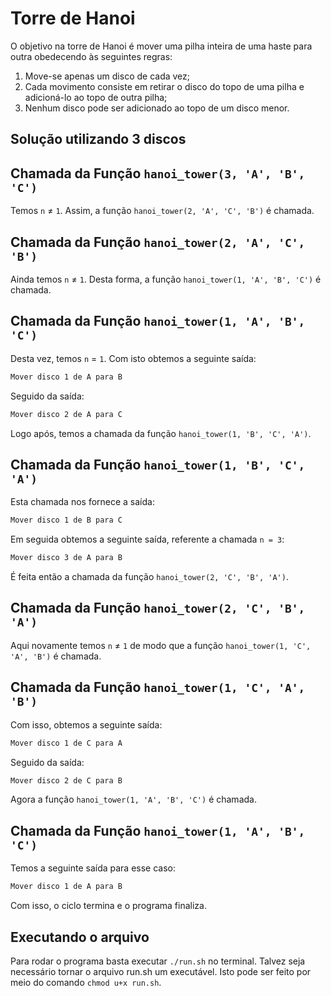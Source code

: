 # Torre de Hanoi

O objetivo na torre de Hanoi é mover uma pilha inteira de uma haste para outra obedecendo às seguintes regras:

1. Move-se apenas um disco de cada vez;
2. Cada movimento consiste em retirar o disco do topo de uma pilha e adicioná-lo ao topo de outra pilha;
3. Nenhum disco pode ser adicionado ao topo de um disco menor.

## Solução utilizando 3 discos

## Chamada da Função `hanoi_tower(3, 'A', 'B', 'C')`

Temos `n` &ne; `1`. Assim, a função `hanoi_tower(2, 'A', 'C', 'B')` é chamada.

## Chamada da Função `hanoi_tower(2, 'A', 'C', 'B')`

Ainda temos `n` &ne; `1`. Desta forma, a função `hanoi_tower(1, 'A', 'B', 'C')` é chamada.

## Chamada da Função `hanoi_tower(1, 'A', 'B', 'C')`

Desta vez, temos `n` = `1`. Com isto obtemos a seguinte saída:

```bash
Mover disco 1 de A para B
```
Seguido da saída:

```bash
Mover disco 2 de A para C
```

Logo após, temos a chamada da função `hanoi_tower(1, 'B', 'C', 'A')`.

## Chamada da Função `hanoi_tower(1, 'B', 'C', 'A')`

Esta chamada nos fornece a saída:

```bash
Mover disco 1 de B para C
```

Em seguida obtemos a seguinte saída, referente a chamada `n = 3`:

```bash
Mover disco 3 de A para B
```

É feita então a chamada da função `hanoi_tower(2, 'C', 'B', 'A')`.

## Chamada da Função `hanoi_tower(2, 'C', 'B', 'A')`

Aqui novamente temos `n` &ne; `1` de modo que a função `hanoi_tower(1, 'C', 'A', 'B')` é chamada.

## Chamada da Função `hanoi_tower(1, 'C', 'A', 'B')`

Com isso, obtemos a seguinte saída:

```bash
Mover disco 1 de C para A
```

Seguido da saída:

```bash
Mover disco 2 de C para B
```

Agora a função `hanoi_tower(1, 'A', 'B', 'C')` é chamada.

## Chamada da Função `hanoi_tower(1, 'A', 'B', 'C')`

Temos a seguinte saída para esse caso:

```bash
Mover disco 1 de A para B
```

Com isso, o ciclo termina e o programa finaliza.

## Executando o arquivo

Para rodar o programa basta executar `./run.sh` no terminal. Talvez seja necessário tornar o arquivo run.sh um executável. Isto pode ser feito por meio do comando `chmod u+x run.sh`.
